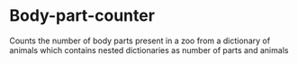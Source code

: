 # Body-part-counter
Counts the number of body parts present in a zoo from a dictionary of animals which contains nested dictionaries as number of parts and animals
